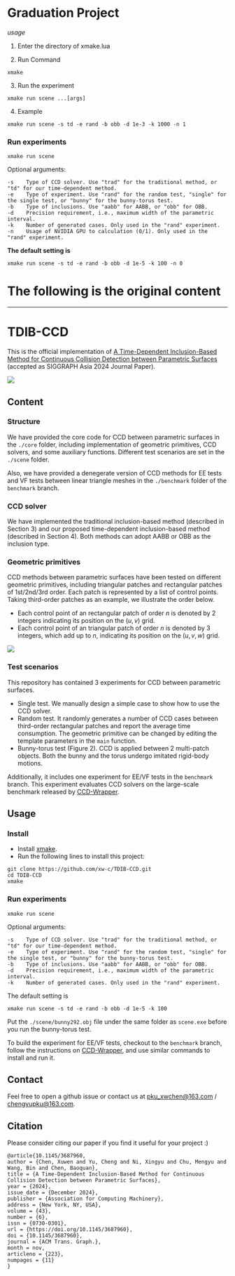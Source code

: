 # Graduation Project

*usage*

1. Enter the directory of xmake.lua

2. Run Command

```
xmake
```

3. Run the experiment

```
xmake run scene ...[args]
```

4. Example

```
xmake run scene -s td -e rand -b obb -d 1e-3 -k 1000 -n 1
```

### Run experiments
```
xmake run scene
```
Optional arguments:
```
-s    Type of CCD solver. Use "trad" for the traditional method, or "td" for our time-dependent method.
-e    Type of experiment. Use "rand" for the random test, "single" for the single test, or "bunny" for the bunny-torus test.
-b    Type of inclusions. Use "aabb" for AABB, or "obb" for OBB.
-d    Precision requirement, i.e., maximum width of the parametric interval.
-k    Number of generated cases. Only used in the "rand" experiment.
-n    Usage of NVIDIA GPU to calculation (0/1). Only used in the "rand" experiment.
```

**The default setting is**
```
xmake run scene -s td -e rand -b obb -d 1e-5 -k 100 -n 0
```

# The following is the original content

---

# TDIB-CCD
This is the official implementation of [A Time-Dependent Inclusion-Based Method for Continuous Collision Detection between Parametric Surfaces](https://xw-c.github.io/publication/siga24/) (accepted as SIGGRAPH Asia 2024 Journal Paper).

![](img/teaser.png)

## Content
### Structure
We have provided the core code for CCD between parametric surfaces in the `./core` folder, including implementation of geometric primitives, CCD solvers, and some auxiliary functions. Different test scenarios are set in the `./scene` folder.

Also, we have provided a denegerate version of CCD methods for EE tests and VF tests between linear triangle meshes in the `./benchmark` folder of the `benchmark` branch.

### CCD solver
We have implemented the traditional inclusion-based method (described in Section 3) and our proposed time-dependent inclusion-based method (described in Section 4). Both methods can adopt AABB or OBB as the inclusion type.

### Geometric primitives
CCD methods between parametric surfaces have been tested on different geometric primitives, including triangular patches and rectangular patches of 1st/2nd/3rd order. Each patch is represented by a list of control points. Taking third-order patches as an example, we illustrate the order below. 
- Each control point of an rectangular patch of order $n$ is denoted by 2 integers indicating its position on the $(u,v)$ grid.
- Each control point of an triangular patch of order $n$ is denoted by 3 integers, which add up to $n$, indicating its position on the $(u,v,w)$ grid.

![](img/geo.gif)

### Test scenarios
This repository has contained 3 experiments for CCD between parametric surfaces.
- Single test. We manually design a simple case to show how to use the CCD solver.
- Random test. It randomly generates a number of CCD cases between third-order rectangular patches and report the average time consumption. The geometric primitive can be changed by editing the template parameters in the `main` function.
- Bunny-torus test (Figure 2). CCD is applied between 2 multi-patch objects. Both the bunny and the torus undergo imitated rigid-body motions.

Additionally, it includes one experiment for EE/VF tests in the `benchmark` branch. This experiment evaluates CCD solvers on the large-scale benchmark released by [CCD-Wrapper](https://github.com/Continuous-Collision-Detection/CCD-Wrapper).

## Usage
### Install
- Install [xmake](https://xmake.io/). 
- Run the following lines to install this project:
```
git clone https://github.com/xw-c/TDIB-CCD.git
cd TDIB-CCD
xmake
```
### Run experiments
```
xmake run scene
```
Optional arguments:
```
-s    Type of CCD solver. Use "trad" for the traditional method, or "td" for our time-dependent method.
-e    Type of experiment. Use "rand" for the random test, "single" for the single test, or "bunny" for the bunny-torus test.
-b    Type of inclusions. Use "aabb" for AABB, or "obb" for OBB.
-d    Precision requirement, i.e., maximum width of the parametric interval.
-k    Number of generated cases. Only used in the "rand" experiment.
```
The default setting is
```
xmake run scene -s td -e rand -b obb -d 1e-5 -k 100
```
Put the `./scene/bunny292.obj` file under the same folder as `scene.exe` before you run the bunny-torus test.

To build the experiment for EE/VF tests, checkout to the `benchmark` branch, follow the instructions on [CCD-Wrapper](https://github.com/Continuous-Collision-Detection/CCD-Wrapper), and use similar commands to install and run it.

## Contact
Feel free to open a github issue or contact us at [pku_xwchen@163.com](mailto:pku_xwchen@163.com) / [chengyupku@163.com](mailto:chengyupku@163.com).

## Citation
Please consider citing our paper if you find it useful for your project :)
```
@article{10.1145/3687960,
author = {Chen, Xuwen and Yu, Cheng and Ni, Xingyu and Chu, Mengyu and Wang, Bin and Chen, Baoquan},
title = {A Time-Dependent Inclusion-Based Method for Continuous Collision Detection between Parametric Surfaces},
year = {2024},
issue_date = {December 2024},
publisher = {Association for Computing Machinery},
address = {New York, NY, USA},
volume = {43},
number = {6},
issn = {0730-0301},
url = {https://doi.org/10.1145/3687960},
doi = {10.1145/3687960},
journal = {ACM Trans. Graph.},
month = nov,
articleno = {223},
numpages = {11}
}
```